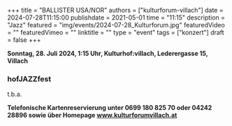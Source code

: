 +++
title = "BALLISTER USA/NOR"
authors = ["kulturforum-villach"]
date = 2024-07-28T11:15:00
publishdate = 2021-05-01
time = "11:15"
description = "Jazz"
featured = "img/events/2024-07-28_Kulturforum.jpg"
featuredVideo = ""
featuredVimeo = ""
linktitle = ""
type = "event"
tags = ["konzert"]
draft = false
+++

**Sonntag, 28. Juli 2024, 1:15 Uhr, Kulturhof:villach, Lederergasse 15, Villach**

### hofJAZZfest

t.b.a.


**Telefonische Kartenreservierung unter 0699 180 825 70 oder 04242 28896  sowie über Homepage www.kulturforumvillach.at**                      



